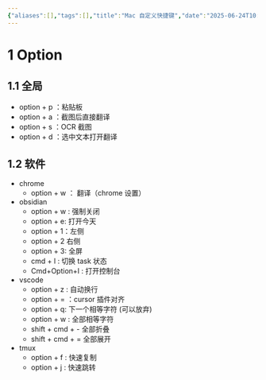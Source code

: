 ```yaml
---
{"aliases":[],"tags":[],"title":"Mac 自定义快捷键","date":"2025-06-24T10:05:37+08:00","date_modify":"2025-08-26T23:23:09+08:00","dg-publish":true,"permalink":"/Publish/01_笔记备注/Mac 自定义快捷键/","dgPassFrontmatter":true,"created":"2025-06-24T10:05:37+08:00","updated":"2025-08-26T23:23:09+08:00"}
---
```



# 1 Option

## 1.1 全局

- option + p ：粘贴板
- option + a ：截图后直接翻译
- option + s ：OCR 截图
- option + d ：选中文本打开翻译

## 1.2 软件

- chrome
	- option + w ： 翻译（chrome 设置）
- obsidian
	- option + w : 强制关闭
	- option + e: 打开今天
	- option + 1：左侧
	- option + 2 右侧
	- option + 3: 全屏
	- cmd + l : 切换 task 状态
	- Cmd+Option+I : 打开控制台
- vscode
	- option + z : 自动换行
	- option + = ：cursor 插件对齐
	- option + q: 下一个相等字符 (可以放弃)
	- option + w : 全部相等字符
	- shift + cmd + - 全部折叠
	- shift + cmd + = 全部展开
- tmux
	- option + f : 快速复制
	- option + j : 快速跳转
